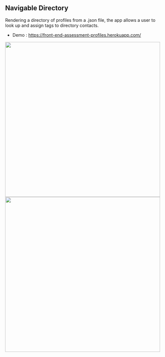 ## Navigable Directory 
Rendering a directory of profiles from a .json file, the app allows a user to look up and assign tags to directory contacts.

- Demo : https://front-end-assessment-profiles.herokuapp.com/


<img src="https://img.youtube.com/vi/NpItP9xMFjU/maxresdefault.jpg" width="500" height="auto" href="https://youtu.be/Mgkkw2D4nRI">

<img src="https://user-images.githubusercontent.com/49047379/111574190-68485080-8782-11eb-9a40-197218963332.gif" width="500" height="auto" href="https://youtu.be/Mgkkw2D4nRI">
